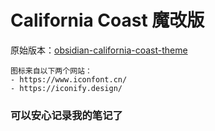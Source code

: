 # California Coast 魔改版
    
原始版本：[obsidian-california-coast-theme](https://github.com/mgmeyers/obsidian-california-coast-theme)
    
    图标来自以下两个网站：
    - https://www.iconfont.cn/
    - https://iconify.design/

### 可以安心记录我的笔记了